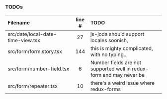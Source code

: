 ### TODOs
| Filename | line # | TODO
|:------|:------:|:------
| src/date/local-date-time-view.tsx | 27 | js-joda should support locales soonish,
| src/form/form.story.tsx | 144 | this is mighty complicated, with no typing...
| src/form/number-field.tsx | 6 | Number fields are not supported well in redux-form and may never be
| src/form/repeater.tsx | 10 | there's a weird issue where redux-forms
